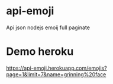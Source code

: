 # api-emoji
Api json nodejs  emoij full paginate
# Demo heroku
https://api-emoji.herokuapp.com/emojis?page=1&limit=7&name=grinning%20face

